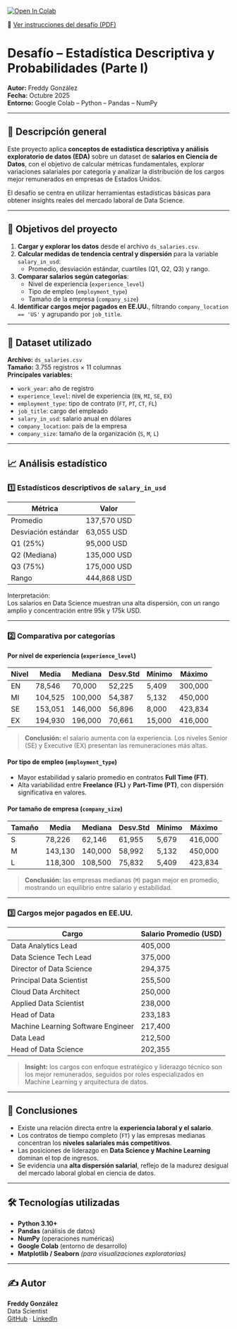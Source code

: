 [![Open In Colab](https://colab.research.google.com/assets/colab-badge.svg)](https://colab.research.google.com/github/fredusho/data-science-portfolio/blob/main/estadistica-descriptiva-probabilidades-i/descriptiva-probabilidades-i.ipynb)

📄 [Ver instrucciones del desafío (PDF)](estadistica-descriptiva-probabilidades-i/docs/estadistica-descriptiva-probabilidades-i.pdf)


# Desafío – Estadística Descriptiva y Probabilidades (Parte I)

**Autor:** Freddy González  
**Fecha:** Octubre 2025  
**Entorno:** Google Colab – Python – Pandas – NumPy

---

## 🧠 Descripción general

Este proyecto aplica **conceptos de estadística descriptiva y análisis exploratorio de datos (EDA)** sobre un dataset de **salarios en Ciencia de Datos**, con el objetivo de calcular métricas fundamentales, explorar variaciones salariales por categoría y analizar la distribución de los cargos mejor remunerados en empresas de Estados Unidos.

El desafío se centra en utilizar herramientas estadísticas básicas para obtener insights reales del mercado laboral de Data Science.

---

## 🎯 Objetivos del proyecto

1. **Cargar y explorar los datos** desde el archivo `ds_salaries.csv`.  
2. **Calcular medidas de tendencia central y dispersión** para la variable `salary_in_usd`:
   - Promedio, desviación estándar, cuartiles (Q1, Q2, Q3) y rango.  
3. **Comparar salarios según categorías**:
   - Nivel de experiencia (`experience_level`)  
   - Tipo de empleo (`employment_type`)  
   - Tamaño de la empresa (`company_size`)  
4. **Identificar cargos mejor pagados en EE.UU.**, filtrando `company_location == 'US'` y agrupando por `job_title`.

---

## 🧩 Dataset utilizado

**Archivo:** `ds_salaries.csv`  
**Tamaño:** 3.755 registros × 11 columnas  
**Principales variables:**
- `work_year`: año de registro
- `experience_level`: nivel de experiencia (`EN`, `MI`, `SE`, `EX`)
- `employment_type`: tipo de contrato (`FT`, `PT`, `CT`, `FL`)
- `job_title`: cargo del empleado
- `salary_in_usd`: salario anual en dólares
- `company_location`: país de la empresa
- `company_size`: tamaño de la organización (`S`, `M`, `L`)

---

## 📈 Análisis estadístico

### 1️⃣ Estadísticos descriptivos de `salary_in_usd`
| Métrica | Valor |
|----------|--------|
| Promedio | 137,570 USD |
| Desviación estándar | 63,055 USD |
| Q1 (25%) | 95,000 USD |
| Q2 (Mediana) | 135,000 USD |
| Q3 (75%) | 175,000 USD |
| Rango | 444,868 USD |

Interpretación:  
Los salarios en Data Science muestran una alta dispersión, con un rango amplio y concentración entre 95k y 175k USD.

---

### 2️⃣ Comparativa por categorías

#### Por nivel de experiencia (`experience_level`)
| Nivel | Media | Mediana | Desv.Std | Mínimo | Máximo |
|--------|--------|----------|----------|--------|--------|
| EN | 78,546 | 70,000 | 52,225 | 5,409 | 300,000 |
| MI | 104,525 | 100,000 | 54,387 | 5,132 | 450,000 |
| SE | 153,051 | 146,000 | 56,896 | 8,000 | 423,834 |
| EX | 194,930 | 196,000 | 70,661 | 15,000 | 416,000 |

> **Conclusión:** el salario aumenta con la experiencia. Los niveles Senior (SE) y Executive (EX) presentan las remuneraciones más altas.

#### Por tipo de empleo (`employment_type`)
- Mayor estabilidad y salario promedio en contratos **Full Time (FT)**.  
- Alta variabilidad entre **Freelance (FL)** y **Part-Time (PT)**, con dispersión significativa en valores.

#### Por tamaño de empresa (`company_size`)
| Tamaño | Media | Mediana | Desv.Std | Mínimo | Máximo |
|--------|--------|----------|----------|--------|--------|
| S | 78,226 | 62,146 | 61,955 | 5,679 | 416,000 |
| M | 143,130 | 140,000 | 58,992 | 5,132 | 450,000 |
| L | 118,300 | 108,500 | 75,832 | 5,409 | 423,834 |

> **Conclusión:** las empresas medianas (`M`) pagan mejor en promedio, mostrando un equilibrio entre salario y estabilidad.

---

### 3️⃣ Cargos mejor pagados en EE.UU.

| Cargo | Salario Promedio (USD) |
|--------|------------------------|
| Data Analytics Lead | 405,000 |
| Data Science Tech Lead | 375,000 |
| Director of Data Science | 294,375 |
| Principal Data Scientist | 255,500 |
| Cloud Data Architect | 250,000 |
| Applied Data Scientist | 238,000 |
| Head of Data | 233,183 |
| Machine Learning Software Engineer | 217,400 |
| Data Lead | 212,500 |
| Head of Data Science | 202,355 |

> **Insight:** los cargos con enfoque estratégico y liderazgo técnico son los mejor remunerados, seguidos por roles especializados en Machine Learning y arquitectura de datos.

---

## 🧮 Conclusiones

- Existe una relación directa entre la **experiencia laboral y el salario**.  
- Los contratos de tiempo completo (`FT`) y las empresas medianas concentran los **niveles salariales más competitivos**.  
- Las posiciones de liderazgo en **Data Science y Machine Learning** dominan el top de ingresos.  
- Se evidencia una **alta dispersión salarial**, reflejo de la madurez desigual del mercado laboral global en ciencia de datos.

---

## 🛠️ Tecnologías utilizadas
- **Python 3.10+**
- **Pandas** (análisis de datos)
- **NumPy** (operaciones numéricas)
- **Google Colab** (entorno de desarrollo)
- **Matplotlib / Seaborn** *(para visualizaciones exploratorias)*

---

## ✍️ Autor
**Freddy González**  
Data Scientist  
[GitHub](https://github.com/fredusho/data-science-portfolio) · [LinkedIn](https://linkedin.com/in/freddygonzalezsandoval)


